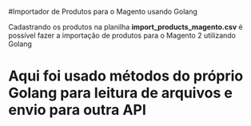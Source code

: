 #Importador de Produtos para o Magento usando Golang

<p>Cadastrando os produtos na planilha <b>import_products_magento.csv</b> é possível fazer a
importação de produtos para o Magento 2 utilizando Golang</p>

<h1>Aqui foi usado métodos do próprio Golang para leitura de arquivos e envio para outra API</h1>
